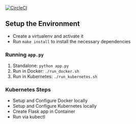 [![CircleCI](https://circleci.com/gh/Schitiz/udacity-predictions.svg?style=svg)](https://circleci.com/gh/Schitiz/udacity-predictions)

## Setup the Environment

* Create a virtualenv and activate it
* Run `make install` to install the necessary dependencies

### Running `app.py`

1. Standalone:  `python app.py`
2. Run in Docker:  `./run_docker.sh`
3. Run in Kubernetes:  `./run_kubernetes.sh`

### Kubernetes Steps

* Setup and Configure Docker locally
* Setup and Configure Kubernetes locally
* Create Flask app in Container
* Run via kubectl
